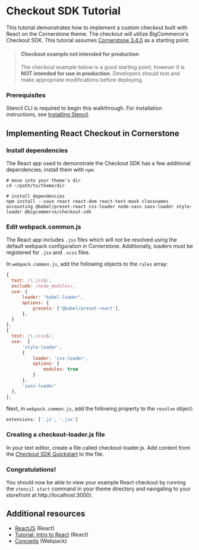 # Checkout SDK Tutorial



This tutorial demonstrates how to implement a custom checkout built with React on the Cornerstone theme. The checkout will utilize BigCommerce's Checkout SDK. This tutorial assumes [Cornerstone 3.4.0](https://github.com/bigcommerce/cornerstone/releases/tag/3.4.0) as a starting point.

<!-- theme: danger -->
> #### Checkout example not intended for production
> The checkout example below is a good starting point; however it is **NOT intended for use in production**. Developers should test and make appropriate modifications before deploying.

### Prerequisites

Stencil CLI is required to begin this walkthrough. For installation instructions, see [Installing Stencil](/stencil-docs/getting-started/installing-stencil).

## Implementing React Checkout in Cornerstone

### Install dependencies

The React app used to demonstrate the Checkout SDK has a few additional dependencies; install them with `npm`:

<!--
title: "Install dependencies"
subtitle: ""
lineNumbers: true
-->

```shell
# move into your theme's dir
cd ~/path/to/theme/dir

# install dependencies
npm install --save react react-dom react-text-mask classnames accounting @babel/preset-react css-loader node-sass sass-loader style-loader @bigcommerce/checkout-sdk
```

### Edit webpack.common.js

The React app includes `.jsx` files which will not be resolved using the default webpack configuration in Cornerstone. Additionally, loaders must be registered for `.jsx` and `.scss` files.

In `webpack.common.js`, add the following objects to the `rules` array:


<!--
title: "Add objects to the 'rules' array"
subtitle: "webpack.common.js"
lineNumbers: true
-->

```javascript
{
  test: /\.jsx$/,
  exclude: /node_modules/,
  use: {
      loader: "babel-loader",
      options: {
          presets: ['@babel/preset-react'],
      },
  }
},
{
  test: /\.scss$/,
  use:  [
      'style-loader',
      {
          loader: 'css-loader',
          options: {
              modules: true
          }
      },
      'sass-loader'
  ],
},
```

Next, in `webpack.common.js`, add the following property to the `resolve` object:


<!--
title: "Add property to 'resolve' object"
subtitle: "webpack.common.js"
lineNumbers: true
-->

```js
extensions: ['.js', '.jsx']
```

### Creating a checkout-loader.js file


In your text editor, create a file called checkout-loader.js.  Add content from the [Checkout SDK Quickstart](/stencil-docs/customizing-checkout/checkout-sdk-quickstart#creating-a-checkoutjs-file) to the file.

### Congratulations!

You should now be able to view your example React checkout by running the `stencil start` command in your theme directory and navigating to your storefront at http://localhost:3000/.

<a id="implement_customization"></a>



## Additional resources

* [ReactJS](https://reactjs.org/) (React)
* [Tutorial: Intro to React](https://reactjs.org/tutorial/tutorial.html) (React)
* [Concepts](https://webpack.js.org/concepts/) (Webpack)
